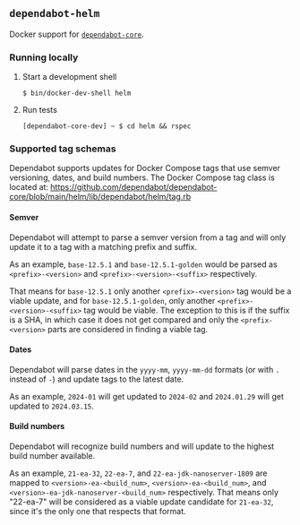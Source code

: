 ## `dependabot-helm`

Docker support for [`dependabot-core`][core-repo].

### Running locally

1. Start a development shell

   ```
   $ bin/docker-dev-shell helm
   ```

2. Run tests

   ```
   [dependabot-core-dev] ~ $ cd helm && rspec
   ```

[core-repo]: https://github.com/dependabot/dependabot-core

### Supported tag schemas

Dependabot supports updates for Docker Compose tags that use semver versioning, dates, and build numbers.
The Docker Compose tag class is located at:
https://github.com/dependabot/dependabot-core/blob/main/helm/lib/dependabot/helm/tag.rb

#### Semver

Dependabot will attempt to parse a semver version from a tag and will only update it to a tag with a matching prefix and suffix.

As an example, `base-12.5.1` and `base-12.5.1-golden` would be parsed as `<prefix>-<version>` and `<prefix>-<version>-<suffix>` respectively.

That means for `base-12.5.1` only another `<prefix>-<version>` tag would be a viable update, and for `base-12.5.1-golden`, only another `<prefix>-<version>-<suffix>` tag would be viable. The exception to this is if the suffix is a SHA, in which case it does not get compared and only the `<prefix-<version>` parts are considered in finding a viable tag.

#### Dates

Dependabot will parse dates in the `yyyy-mm`, `yyyy-mm-dd` formats (or with `.` instead of `-`) and update tags to the latest date.

As an example, `2024-01` will get updated to `2024-02` and `2024.01.29` will get updated to `2024.03.15`.

#### Build numbers

Dependabot will recognize build numbers and will update to the highest build number available.

As an example, `21-ea-32`, `22-ea-7`, and `22-ea-jdk-nanoserver-1809` are mapped to `<version>-ea-<build_num>`, `<version>-ea-<build_num>`, and `<version>-ea-jdk-nanoserver-<build_num>` respectively.
That means only "22-ea-7" will be considered as a viable update candidate for `21-ea-32`, since it's the only one that respects that format.

